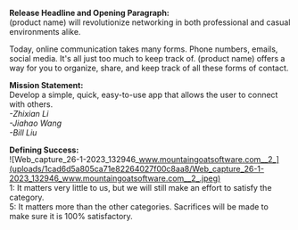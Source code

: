 **Release Headline and Opening Paragraph:**\
(product name) will revolutionize networking in both professional and casual environments alike.

Today, online communication takes many forms. Phone numbers, emails, social media. It's all just too much to keep track of. (product name) offers a way for you to organize, share, and keep track of all these forms of contact.

**Mission Statement:**\
Develop a simple, quick, easy-to-use app that allows the user to connect with others. \
_-Zhixian Li_ \
_-Jiahao Wang_ \
_-Bill Liu_ 

**Defining Success:**\
![Web_capture_26-1-2023_132946_www.mountaingoatsoftware.com__2_](uploads/1cad6d5a805ca71e82264027f00c8aa8/Web_capture_26-1-2023_132946_www.mountaingoatsoftware.com__2_.jpeg) \
1: It matters very little to us, but we will still make an effort to satisfy the category. \
5: It matters more than the other categories. Sacrifices will be made to make sure it is 100% satisfactory.
